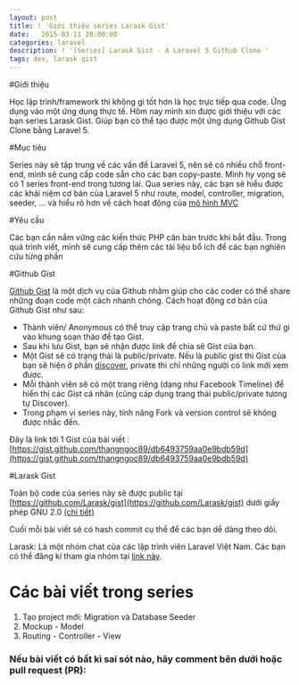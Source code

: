 ```yaml
---
layout: post
title: ! 'Giới thiệu series Larask Gist'
date:   2015-03-11 20:00:00
categories: laravel
description: ! '[Series] Larask Gist - A Laravel 5 Github Clone '
tags: dev, larask gist
---
```

#Giới thiệu

Học lập trình/framework thì không gì tốt hơn là học trực tiếp qua code. Ứng dụng vào một ứng dụng thực tế. Hôm nay mình xin được giới thiệu với các bạn series Larask Gist. Giúp bạn có thể tạo được một ứng dụng Github Gist Clone bằng Laravel 5.

#Mục tiêu

Series này sẽ tập trung về các vấn đề Laravel 5, nên sẽ có nhiều chỗ front-end, mình sẽ cung cấp code sẵn cho các bạn copy-paste. Mình hy vọng sẽ có 1 series front-end trong tương lai. Qua series này, các bạn sẽ hiểu được các khái niệm cơ bản của Laravel 5 như route, model, controller, migration, seeder, ... và hiểu rõ hơn về cách hoạt động của [mô hình MVC](/tim-hieu-mo-hinh-mvc-la-gi) 

#Yêu cầu

Các bạn cần nắm vững các kiến thức PHP căn bản trước khi bắt đầu. Trong quá trình viết, mình sẽ cung cấp thêm các tài liệu bổ ích để các bạn nghiên cứu từng phần

#Github Gist

[Github Gist](https://gist.github.com/ "Github Gist") là một dịch vụ của Github nhằm giúp cho các coder có thể share những đoạn code một cách nhanh chóng.  Cách hoạt động cơ bản của Github Gist như sau:

- Thành viên/ Anonymous có thể truy cập trang chủ và paste bất cứ thứ gì vào khung soạn thảo để tạo Gist.
- Sau khi lưu Gist, bạn sẽ nhận được link để chia sẽ Gist của bạn.
- Một Gist sẽ có trạng thái là public/private. Nếu là public gist thì Gist của bạn sẽ hiện ở phần [discover](https://trello.com/b/jdqnSrBd/hoidapyhoc-code), private thì chỉ những người có link mới xem được.
- Mỗi thành viên sẽ có một trang riêng (dạng như Facebook Timeline) để hiển thị các Gist cá nhân (cũng cáp dụng trang thái public/private tương tự Discover).
- Trong phạm vi series này, tính năng Fork và version control sẽ không được nhắc đến.

Đây là link tới 1 Gist của bài viết : [https://gist.github.com/thangngoc89/db6493759aa0e9bdb59d](https://gist.github.com/thangngoc89/db6493759aa0e9bdb59d)

#Larask Gist

Toàn bộ code của series này sẽ được public tại [https://github.com/Larask/gist](https://github.com/Larask/gist) dưới giấy phép GNU 2.0 [(chi tiết)](https://github.com/Larask/gist/blob/master/LICENSE.md)

Cuối mỗi bài viết sẽ có hash commit cụ thể để các bạn dễ dàng theo dõi.

Larask: Là một nhóm chat của các lập trình viên Laravel Việt Nam. Các bạn có thể đăng kí tham gia nhóm tại [link này](http://www.larask.com/register).

# Các bài viết trong series

1. Tạo project mới: Migration và Database Seeder
2. Mockup - Model
3. Routing - Controller - View

### Nếu bài viết có bất kì sai sót nào, hãy comment bên dưới hoặc pull request (PR): 





